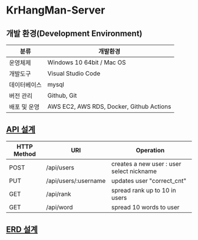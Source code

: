 # KrHangMan-Server

## 개발 환경(Development Environment)
| 분류 | 개발환경 | 
|---|---|
| 운영체제 | Windows 10 64bit / Mac OS |
| 개발도구 | Visual Studio Code |
| 데이터베이스 | mysql |
| 버전 관리 | Github, Git |
| 배포 및 운영 | AWS EC2, AWS RDS, Docker, Github Actions  |

## <a href="https://app.swaggerhub.com/apis/OPOP0421/KrHangMan/1.0.0#/Selection%20nickname/selectnickname">API 설계</a>

| HTTP Method | URI | Operation |
| --- | --- | --- |
| POST | /api/users | creates a new user : user select nickname|
| PUT | /api/users/:username | updates user "correct_cnt" |
| GET | /api/rank| spread rank up to 10 in users |
| GET | /api/word | spread 10 words to user |

## <a href="#">ERD 설계</a>

